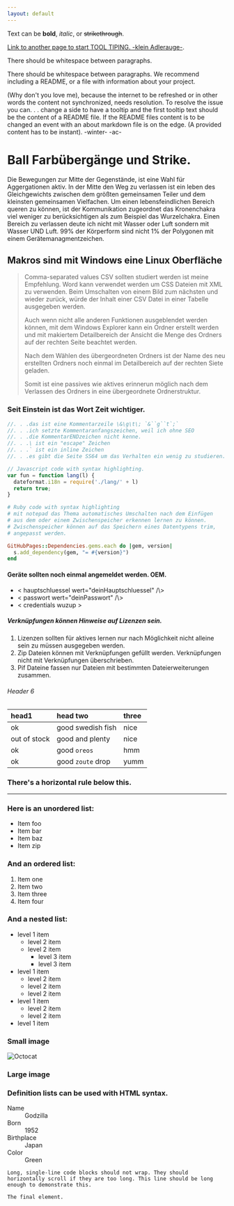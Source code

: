 ```yaml
---
layout: default
---
```


Text can be **bold**, _italic_, or ~~strikethrough~~.

[Link to another page to start TOOL TIPING. -klein Adlerauge-](./another-page.html).

There should be whitespace between paragraphs.

There should be whitespace between paragraphs. We recommend including a README, or a file with information about your project.

(Why don't you love me), because the internet to be refreshed or in other words the
content not synchronized, needs resolution. To resolve the issue you can. . .
change a side to have a tooltip and the first tooltip text should be the content of a
README file. If the README files content is to be changed an event with an about markdown file is on the edge. (A provided content has to be instant). -winter- -ac-

# Ball Farbübergänge und Strike.

Die Bewegungen zur Mitte der Gegenstände,
ist eine Wahl für Aggergationen aktiv. In der Mitte den Weg zu verlassen ist ein leben
des Gleichgewichts zwischen dem größten gemeinsamen Teiler und dem kleinsten
gemeinsamen Vielfachen.
Um einen lebensfeindlichen Bereich queren zu können, ist der Kommunikation zugeordnet das Kronenchakra viel weniger zu berücksichtigen als zum Beispiel das Wurzelchakra.
Einen Bereich zu verlassen deute ich nicht mit Wasser oder Luft sondern mit Wasser UND Luft. 99% der Körperform sind nicht 1% der Polygonen mit einem Gerätemanagmentzeichen.

## Makros sind mit Windows eine Linux Oberfläche

> Comma-separated values CSV sollten studiert werden ist meine Empfehlung.
> Word kann verwendet werden um CSS Dateien mit XML zu verwenden.
> Beim Umschalten von einem Bild zum nächsten und wieder zurück,
> würde der Inhalt einer CSV Datei in einer Tabelle ausgegeben werden.
> 
> Auch wenn nicht alle anderen Funktionen ausgeblendet werden können,
> mit dem Windows Explorer kann ein Ordner erstellt werden und mit makiertem Detailbereich der Ansicht die Menge des Ordners auf der rechten Seite beachtet werden.
> 
> Nach dem Wählen des übergeordneten Ordners ist der Name des neu erstellten Ordners noch einmal im Detailbereich auf der rechten Siete geladen.
> 
> Somit ist eine passives wie aktives erinnerun möglich nach dem Verlassen des Ordners in eine übergeordnete Ordnerstruktur.

### Seit Einstein ist das Wort Zeit wichtiger.

```js
//. . .das ist eine Kommentarzeile \&\g\t\; `&``g``t`;`
//. . .ich setzte Kommentaranfangszeichen, weil ich ohne SEO
//. . .die KommentarENDzeichen nicht kenne.
//. . .\ ist ein "escape" Zeichen
//. . .` ist ein inline Zeichen
//. . .es gibt die Seite SS64 um das Verhalten ein wenig zu studieren.

// Javascript code with syntax highlighting.
var fun = function lang(l) {
  dateformat.i18n = require('./lang/' + l)
  return true;
}
```

```ruby
# Ruby code with syntax highlighting
# mit notepad das Thema automatisches Umschalten nach dem Einfügen
# aus dem oder einem Zwischenspeicher erkennen lernen zu können.
# Zwischenspeicher können auf das Speichern eines Datentypens trim,
# angepasst werden.

GitHubPages::Dependencies.gems.each do |gem, version|
  s.add_dependency(gem, "= #{version}")
end
```

#### Geräte sollten noch einmal angemeldet werden. OEM.

* \< hauptschluessel wert="deinHauptschluessel" \/\\>
* \< passwort wert="deinPasswort" \/\\>
* \< credentials wuzup \>

##### Verknüpfungen können Hinweise auf Lizenzen sein.

1. Lizenzen sollten für aktives lernen nur nach Möglichkeit nicht alleine sein zu müssen ausgegeben werden.
2. Zip Dateien können mit Verknüpfungen gefüllt werden. Verknüpfungen nicht mit Verknüpfungen überschrieben.
3. Pif Dateine fassen nur Dateien mit bestimmten Dateierweiterungen zusammen.

###### Header 6

| head1        | head two          | three |
|:------------ |:----------------- |:----- |
| ok           | good swedish fish | nice  |
| out of stock | good and plenty   | nice  |
| ok           | good `oreos`      | hmm   |
| ok           | good `zoute` drop | yumm  |

### There's a horizontal rule below this.

* * *

### Here is an unordered list:

* Item foo
* Item bar
* Item baz
* Item zip

### And an ordered list:

1. Item one
2. Item two
3. Item three
4. Item four

### And a nested list:

- level 1 item
  - level 2 item
  - level 2 item
    - level 3 item
    - level 3 item
- level 1 item
  - level 2 item
  - level 2 item
  - level 2 item
- level 1 item
  - level 2 item
  - level 2 item
- level 1 item

### Small image

![Octocat](https://github.githubassets.com/images/icons/emoji/octocat.png)

### Large image

### Definition lists can be used with HTML syntax.

<dl>
<dt>Name</dt>
<dd>Godzilla</dd>
<dt>Born</dt>
<dd>1952</dd>
<dt>Birthplace</dt>
<dd>Japan</dd>
<dt>Color</dt>
<dd>Green</dd>
</dl>

```
Long, single-line code blocks should not wrap. They should horizontally scroll if they are too long. This line should be long enough to demonstrate this.
```

```
The final element.
```
